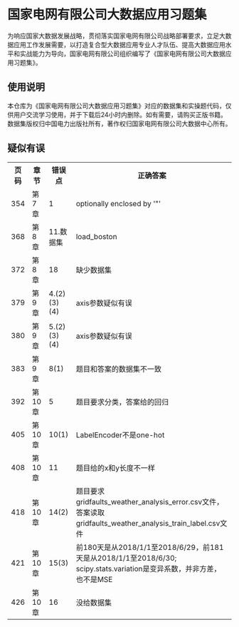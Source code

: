 <h1>国家电网有限公司大数据应用习题集</h1>
为响应国家大数据发展战略，贯彻落实国家电网有限公司战略部署要求，立足大数据应用工作发展需要，以打造复合型大数据应用专业人才队伍、提高大数据应用水平和实战能力为导向，国家电网有限公司组织编写了《国家电网有限公司大数据应用习题集》。
<h2>使用说明</h2>
<p>本仓库为《国家电网有限公司大数据应用习题集》对应的数据集和实操题代码，仅供用户交流学习使用，并于下载后24小时内删除。如有需要，请购买正版书籍。数据集版权归中国电力出版社所有，著作权归国家电网有限公司大数据中心所有。</p>
<h2>疑似有误</h2>
<table>
<tr>
<th>页码</th><th>章节</th><th>错误点</th><th>正确答案</th>
</tr>
<tr>
<td>354</td><td>第7章</td><td>1</td><td>optionally enclosed by '"'</td>
</tr>
<tr>
<td>368</td><td>第8章</td><td>11.数据集</td><td>load_boston</td>
</tr>
<tr>
<td>372</td><td>第8章</td><td>18</td><td>缺少数据集</td>
</tr>
<tr>
<td>379</td><td>第9章</td><td>4.(2)(3)(4)</td><td>axis参数疑似有误</td>
</tr>
<tr>
<td>380</td><td>第9章</td><td>5.(2)(3)(4)</td><td>axis参数疑似有误</td>
</tr>
<tr>
<td>383</td><td>第9章</td><td>8(1)</td><td>题目和答案的数据集不一致</td>
</tr>
<tr>
<td>392</td><td>第10章</td><td>5</td><td>题目要求分类，答案给的回归</td>
</tr>
<tr>
<td>405</td><td>第10章</td><td>10(1)</td><td>LabelEncoder不是one-hot</td>
</tr>
<tr>
<td>408</td><td>第10章</td><td>11</td><td>题目给的x和y长度不一样</td>
</tr>
<tr>
<td>418</td><td>第10章</td><td>14(2)</td><td>题目要求gridfaults_weather_analysis_error.csv文件，答案读取gridfaults_weather_analysis_train_label.csv文件</td>
</tr>
<tr>
<td>421</td><td>第10章</td><td>15(3)</td><td>前180天是从2018/1/1至2018/6/29，前181天是从2018/1/1至2018/6/30;<br />scipy.stats.variation是变异系数，并非方差，也不是MSE</td>
</tr>
<tr>
<td>426</td><td>第10章</td><td>16</td><td>没给数据集</td>
</tr>
</table>
